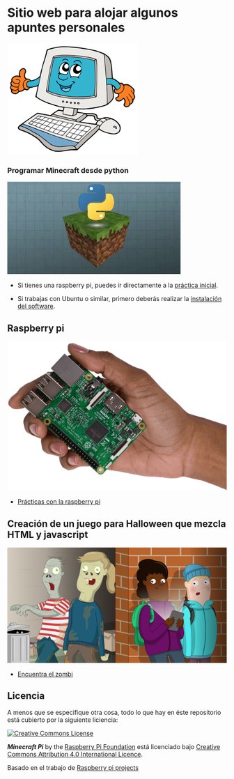 # Sitio web para alojar algunos apuntes personales

![](images/apuntesTIC.png)


### Programar Minecraft desde python

![](images/minecraft-python.png)

- Si tienes una raspberry pi, puedes ir directamente a la [práctica inicial](https://jolosan.github.io/minecraft/practicaInicial.html).

- Si trabajas con Ubuntu o similar, primero deberás realizar la [instalación del software](https://jolosan.github.io/minecraft/minecraftUbuntu.html).



## Raspberry pi

![](images/raspberryPi.png)

- [Prácticas con la raspberry pi](https://jolosan.github.io/raspberryPi/index.html)


## Creación de un juego para Halloween que mezcla HTML y javascript

![](images/encuentra-zombi.png)

- [Encuentra el zombi](https://jolosan.github.io/encuentraZombi/)

## Licencia

A menos que se especifique otra cosa, todo lo que hay en éste repositorio está cubierto por la siguiente liciencia: 

[![Creative Commons License](http://i.creativecommons.org/l/by-sa/4.0/88x31.png)](http://creativecommons.org/licenses/by-sa/4.0/)

***Minecraft Pi*** by the [Raspberry Pi Foundation](http://www.raspberrypi.org) está licenciado bajo [Creative Commons Attribution 4.0 International Licence](http://creativecommons.org/licenses/by-sa/4.0/).

Basado en el trabajo de [Raspberry pi projects](https://projects.raspberrypi.org/en/projects)
